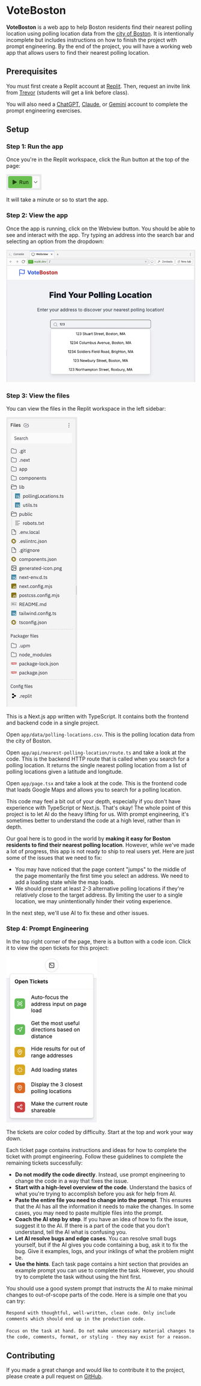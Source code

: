 # VoteBoston

**VoteBoston** is a web app to help Boston residents find their nearest polling location using polling location data from the [city of Boston](https://data.boston.gov/dataset/polling-locations-20221). It is intentionally incomplete but includes instructions on how to finish the project with prompt engineering. By the end of the project, you will have a working web app that allows users to find their nearest polling location.

## Prerequisites

You must first create a Replit account at [Replit](https://replit.com/). Then, request an invite link from <a href="mailto:trevoruptain@gmail.com">Trevor</a> (students will get a link before class).

You will also need a [ChatGPT](https://chatgpt.com), [Claude](https://claude.ai), or [Gemini](https://gemini.google.com) account to complete the prompt engineering exercises.

## Setup

### Step 1: Run the app

Once you're in the Replit workspace, click the Run button at the top of the page:

![Run button](./public/images/run-button.png)

It will take a minute or so to start the app.

### Step 2: View the app

Once the app is running, click on the Webview button. You should be able to see and interact with the app. Try typing an address into the search bar and selecting an option from the dropdown:

![Webview](./public/images/webview.png)

### Step 3: View the files

You can view the files in the Replit workspace in the left sidebar:

![Files](./public/images/files.png)

This is a Next.js app written with TypeScript. It contains both the frontend and backend code in a single project.

Open `app/data/polling-locations.csv`. This is the polling location data from the city of Boston.

Open `app/api/nearest-polling-location/route.ts` and take a look at the code. This is the backend HTTP route that is called when you search for a polling location. It returns the single nearest polling location from a list of polling locations given a latitude and longitude.

Open `app/page.tsx` and take a look at the code. This is the frontend code that loads Google Maps and allows you to search for a polling location.

This code may feel a bit out of your depth, especially if you don't have experience with TypeScript or Next.js. That's okay! The whole point of this project is to let AI do the heavy lifting for us. With prompt engineering, it's sometimes better to understand the code at a high level, rather than in depth.

Our goal here is to good in the world by **making it easy for Boston residents to find their nearest polling location**. However, while we've made a lot of progress, this app is not ready to ship to real users yet. Here are just some of the issues that we need to fix:

- You may have noticed that the page content "jumps" to the middle of the page momentarily the first time you select an address. We need to add a loading state while the map loads.
- We should present at least 2-3 alternative polling locations if they're relatively close to the target address. By limiting the user to a single location, we may unintentionally hinder their voting experience.

In the next step, we'll use AI to fix these and other issues.

### Step 4: Prompt Engineering

In the top right corner of the page, there is a button with a code icon. Click it to view the open tickets for this project:

![Open tickets](./public/images/open-tickets.png)

The tickets are color coded by difficulty. Start at the top and work your way down.

Each ticket page contains instructions and ideas for how to complete the ticket with prompt engineering. Follow these guidelines to complete the remaining tickets successfully:

- **Do not modify the code directly**. Instead, use prompt engineering to change the code in a way that fixes the issue.
- **Start with a high-level overview of the code**. Understand the basics of what you're trying to accomplish before you ask for help from AI.
- **Paste the entire file you need to change into the prompt**. This ensures that the AI has all the information it needs to make the changes. In some cases, you may need to paste multiple files into the prompt.
- **Coach the AI step by step**. If you have an idea of how to fix the issue, suggest it to the AI. If there is a part of the code that you don't understand, tell the AI what is confusing you.
- **Let AI resolve bugs and edge cases**. You can resolve small bugs yourself, but if the AI gives you code containing a bug, ask it to fix the bug. Give it examples, logs, and your inklings of what the problem might be.
- **Use the hints**. Each task page contains a hint section that provides an example prompt you can use to complete the task. However, you should try to complete the task without using the hint first.

You should use a good system prompt that instructs the AI to make minimal changes to out-of-scope parts of the code. Here is a simple one that you can try:

```
Respond with thoughtful, well-written, clean code. Only include comments which should end up in the production code.

Focus on the task at hand. Do not make unnecessary material changes to the code, comments, format, or styling - they may exist for a reason.
```

## Contributing

If you made a great change and would like to contribute it to the project, please create a pull request on [GitHub](https://github.com/trevoruptain/vote-boston).
